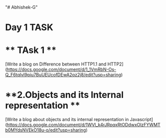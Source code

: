 "# Abhishek-G" 
# Day 1 TASK
# ** TAsk 1 **
[Write a blog on Difference between HTTP1.1 and HTTP2] (https://docs.google.com/document/d/1_1VmRbN-Os-Q_F6tqlvl9piu7BuUEUcofDEwA2qz2j8/edit?usp=sharing)

# **2.Objects and its Internal representation **
[Write a blog about objects and its internal representation in Javascript] (https://docs.google.com/document/d/1WVl_k4rJRpqxRtODdwxOlzFYWMTb0MYdsNVEkO18u-o/edit?usp=sharing)


